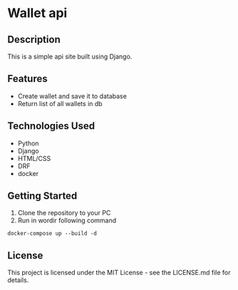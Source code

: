# Wallet api

## Description
This is a simple api site built using Django.

## Features
- Create wallet and save it to database
- Return list of all wallets in db

## Technologies Used
- Python
- Django
- HTML/CSS
- DRF
- docker

## Getting Started
1. Clone the repository to your PC
2. Run in wordir following command
```
docker-compose up --build -d
```
## License
This project is licensed under the MIT License - see the LICENSE.md file for details.